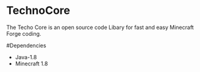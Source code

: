 # TechnoCore
The Techo Core is an open source code Libary for fast and easy Minecraft Forge coding.

#Dependencies
- Java-1.8
- Minecraft 1.8
